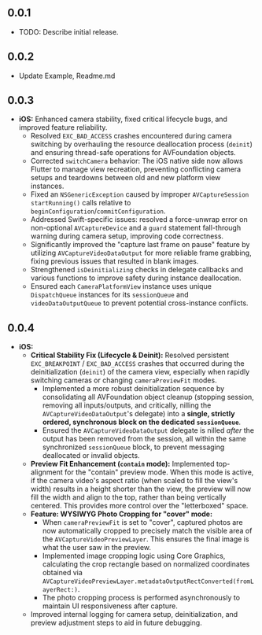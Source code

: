 ## 0.0.1

* TODO: Describe initial release.

## 0.0.2

* Update Example, Readme.md

## 0.0.3

* **iOS:** Enhanced camera stability, fixed critical lifecycle bugs, and improved feature reliability.
    * Resolved `EXC_BAD_ACCESS` crashes encountered during camera switching by overhauling the resource deallocation process (`deinit`) and ensuring thread-safe operations for AVFoundation objects.
    * Corrected `switchCamera` behavior: The iOS native side now allows Flutter to manage view recreation, preventing conflicting camera setups and teardowns between old and new platform view instances.
    * Fixed an `NSGenericException` caused by improper `AVCaptureSession startRunning()` calls relative to `beginConfiguration`/`commitConfiguration`.
    * Addressed Swift-specific issues: resolved a force-unwrap error on non-optional `AVCaptureDevice` and a `guard` statement fall-through warning during camera setup, improving code correctness.
    * Significantly improved the "capture last frame on pause" feature by utilizing `AVCaptureVideoDataOutput` for more reliable frame grabbing, fixing previous issues that resulted in blank images.
    * Strengthened `isDeinitializing` checks in delegate callbacks and various functions to improve safety during instance deallocation.
    * Ensured each `CameraPlatformView` instance uses unique `DispatchQueue` instances for its `sessionQueue` and `videoDataOutputQueue` to prevent potential cross-instance conflicts.

## 0.0.4

* **iOS:**
  * **Critical Stability Fix (Lifecycle & Deinit):** Resolved persistent `EXC_BREAKPOINT` / `EXC_BAD_ACCESS` crashes that occurred during the deinitialization (`deinit`) of the camera view, especially when rapidly switching cameras or changing `cameraPreviewFit` modes.
    * Implemented a more robust deinitialization sequence by consolidating all AVFoundation object cleanup (stopping session, removing all inputs/outputs, and critically, nilling the `AVCaptureVideoDataOutput`'s delegate) into a **single, strictly ordered, synchronous block on the dedicated `sessionQueue`**.
    * Ensured the `AVCaptureVideoDataOutput` delegate is nilled *after* the output has been removed from the session, all within the same synchronized `sessionQueue` block, to prevent messaging deallocated or invalid objects.
  * **Preview Fit Enhancement (`contain` mode):** Implemented top-alignment for the "contain" preview mode. When this mode is active, if the camera video's aspect ratio (when scaled to fill the view's width) results in a height shorter than the view, the preview will now fill the width and align to the top, rather than being vertically centered. This provides more control over the "letterboxed" space.
  * **Feature: WYSIWYG Photo Cropping for "cover" mode:**
    * When `cameraPreviewFit` is set to "cover", captured photos are now automatically cropped to precisely match the visible area of the `AVCaptureVideoPreviewLayer`. This ensures the final image is what the user saw in the preview.
    * Implemented image cropping logic using Core Graphics, calculating the crop rectangle based on normalized coordinates obtained via `AVCaptureVideoPreviewLayer.metadataOutputRectConverted(fromLayerRect:)`.
    * The photo cropping process is performed asynchronously to maintain UI responsiveness after capture.
  * Improved internal logging for camera setup, deinitialization, and preview adjustment steps to aid in future debugging.